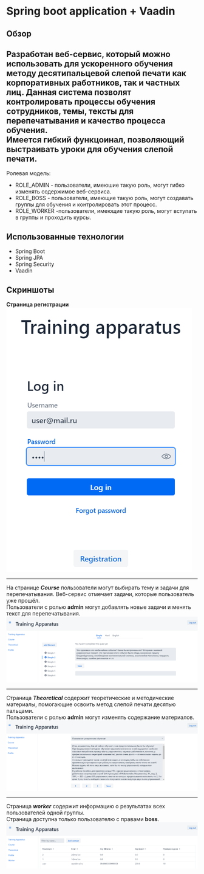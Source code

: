 # Spring boot application + Vaadin
## Обзор
Разработан веб-сервис, который можно использовать для ускоренного обучения методу десятипальцевой слепой печати как корпоративных работников,
так и частных лиц. Данная система позволят контролировать процессы обучения
сотрудников, темы, тексты для перепечатывания и качество процесса обучения. </br>
Имеется гибкий функцоинал, позволяющий выстраивать уроки для обучения слепой печати.
---
Ролевая модель:
* ROLE_ADMIN - пользователи, имеюшие такую роль, могут гибко изменять содержимое веб-сервиса.
* ROLE_BOSS - пользователи, имеющие такую роль, могут создавать группы для обучения и контролировать этот процесс.
* ROLE_WORKER -пользователи, имеющие такую роль, могут вступать в группы и проходить курсы.
## Использованные технологии
* Spring Boot
* Spring JPA
* Spring Security
* Vaadin
## Скриншоты
**Страница регистрации**
![тут должна быть картинка регистрации](/img/autorization.png)
___
На странице ***Course*** пользователи могут выбирать тему и задачи для перепечатывания. Веб-сервис отмечает задачи, которые пользователь уже прошёл. </br>
Пользователи с ролью **admin** могут добавлять новые задачи и менять текст для перепечатывания.
![тут должна быть картинка с курсами](/img/course_admin.png)
___
Страница ***Theoretical*** содержит теоретические и методические материалы, помогающие освоить метод слепой печати десятью пальцами.</br>
Пользователи с ролью **admin** могут изменять содержание материалов.
![тут должна быть картинка с теорией](/img/theoretical.png)
___
Страница ***worker*** содержит информацию о результатах всех пользователей одной группы.</br>
Страница доступна только пользователю с правами **boss**.
![тут должна быть картинка с таблицей](/img/worker.png)